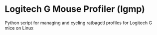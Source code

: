 # Logitech G Mouse Profiler (lgmp)
Python script for managing and cycling ratbagctl profiles for Logitech G mice on Linux
